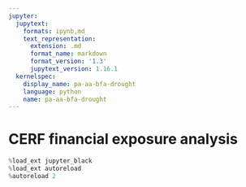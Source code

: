 ```yaml
---
jupyter:
  jupytext:
    formats: ipynb,md
    text_representation:
      extension: .md
      format_name: markdown
      format_version: '1.3'
      jupytext_version: 1.16.1
  kernelspec:
    display_name: pa-aa-bfa-drought
    language: python
    name: pa-aa-bfa-drought
---
```


# CERF financial exposure analysis

```python
%load_ext jupyter_black
%load_ext autoreload
%autoreload 2
```

```python

```
